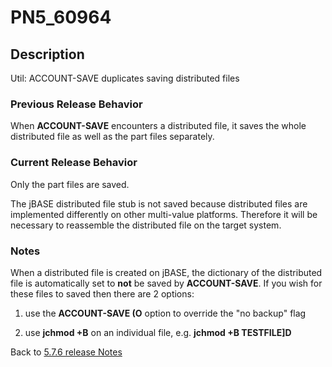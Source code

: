 # PN5_60964

<PageHeader />

## Description

Util: ACCOUNT-SAVE duplicates saving distributed files

### Previous Release Behavior

When **ACCOUNT-SAVE** encounters a distributed file, it saves the whole distributed file as well as the part files separately.

### Current Release Behavior

Only the part files are saved.

The jBASE distributed file stub is not saved because distributed files are implemented differently on other multi-value platforms. Therefore it will be necessary to reassemble the distributed file on the target system.

### Notes

When a distributed file is created on jBASE, the dictionary of the distributed file is automatically set to **not** be saved by **ACCOUNT-SAVE**. If you wish for these files to saved then there are 2 options:

1) use the **ACCOUNT-SAVE (O** option to override the "no backup" flag

2) use **jchmod +B** on an individual file, e.g. **jchmod +B TESTFILE]D**

Back to [5.7.6 release Notes](../jbase-5.7.6-release-notes/README.md)

  
<PageFooter />
